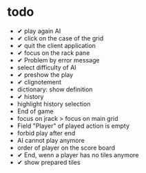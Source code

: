 # todo
- ✔ play again AI
- ✔ click on the case of the grid
- ✔ quit the client application
- ✔ focus on the rack pane
- ✔ Problem by error message
- select difficulty of AI
- ✔ preshow the play
- ✔ clignotement
- dictionary: show definition
- ✔ history
- highlight history selection
- End of game
- focus on jrack > focus on main grid
- Field "Player" of played action is empty
- forbid play after end
- AI cannot play anymore
- order of player on the score board
- ✔ End, wenn a player has no tiles anymore
- ✔ show prepared tiles